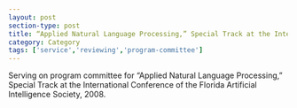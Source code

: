 ```yaml
---
layout: post
section-type: post
title: “Applied Natural Language Processing,” Special Track at the International Conference of the Florida Artificial Intelligence Society.
category: Category
tags: ['service','reviewing','program-committee']
---
```

Serving on program committee for “Applied Natural Language Processing,” Special Track at the International Conference of the Florida Artificial Intelligence Society, 2008.

